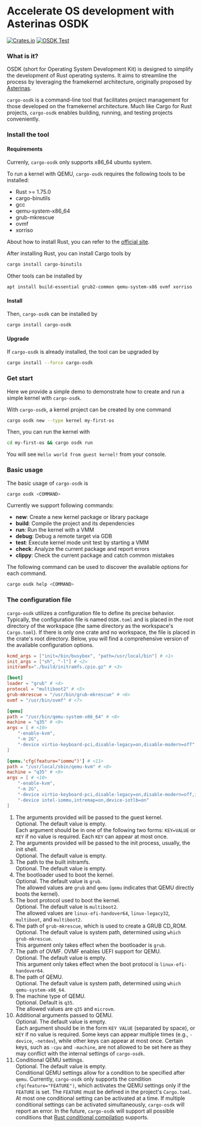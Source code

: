 # Accelerate OS development with Asterinas OSDK

[![Crates.io](https://img.shields.io/crates/v/cargo-osdk.svg)](https://crates.io/crates/cargo-osdk)
[![OSDK Test](https://github.com/asterinas/asterinas/actions/workflows/osdk_test.yml/badge.svg?event=push)](https://github.com/asterinas/asterinas/actions/workflows/osdk_test.yml)

### What is it?

OSDK (short for Operating System Development Kit) is designed to simplify the development of Rust operating systems. It aims to streamline the process by leveraging the framekernel architecture, originally proposed by [Asterinas](https://github.com/asterinas/asterinas).

`cargo-osdk` is a command-line tool that facilitates project management for those developed on the framekernel architecture. Much like Cargo for Rust projects, `cargo-osdk` enables building, running, and testing projects conveniently.

### Install the tool

#### Requirements

Currenly, `cargo-osdk` only supports x86_64 ubuntu system. 

To run a kernel with QEMU, `cargo-osdk` requires the following tools to be installed: 
- Rust >= 1.75.0
- cargo-binutils
- gcc
- qemu-system-x86_64
- grub-mkrescue
- ovmf 
- xorriso

About how to install Rust, you can refer to the [official site](https://www.rust-lang.org/tools/install).

After installing Rust, you can install Cargo tools by
```bash
cargo install cargo-binutils
```

Other tools can be installed by
```bash
apt install build-essential grub2-common qemu-system-x86 ovmf xorriso
```

#### Install 

Then, `cargo-osdk` can be installed by
```bash
cargo install cargo-osdk
``` 

#### Upgrade

If `cargo-osdk` is already installed, the tool can be upgraded by
```bash
cargo install --force cargo-osdk
```

### Get start

Here we provide a simple demo to demonstrate how to create and run a simple kernel with `cargo-osdk`.

With `cargo-osdk`, a kernel project can be created by one command
```bash
cargo osdk new --type kernel my-first-os
```

Then, you can run the kernel with
```bash
cd my-first-os && cargo osdk run
```

You will see `Hello world from guest kernel!` from your console. 

### Basic usage

The basic usage of `cargo-osdk` is
```bash
cargo osdk <COMMAND>
```
Currently we support following commands:
- **new**: Create a new kernel package or library package
- **build**: Compile the project and its dependencies
- **run**: Run the kernel with a VMM
- **debug**: Debug a remote target via GDB
- **test**: Execute kernel mode unit test by starting a VMM
- **check**: Analyze the current package and report errors
- **clippy**: Check the current package and catch common mistakes

The following command can be used to discover the available options for each command.
```bash
cargo osdk help <COMMAND>
```

### The configuration file

`cargo-osdk` utilizes a configuration file to define its precise behavior. Typically, the configuration file is named `OSDK.toml` and is placed in the root directory of the workspace (the same directory as the workspace's `Cargo.toml`). If there is only one crate and no workspace, the file is placed in the crate's root directory. Below, you will find a comprehensive version of the available configuration options.

```toml
kcmd_args = ["init=/bin/busybox", "path=/usr/local/bin"] # <1>
init_args = ["sh", "-l"] # <2>
initramfs="./build/initramfs.cpio.gz" # <3>

[boot]
loader = "grub" # <4>
protocol = "multiboot2" # <5>
grub-mkrescue = "/usr/bin/grub-mkrescue" # <6>
ovmf = "/usr/bin/ovmf" # <7>

[qemu]
path = "/usr/bin/qemu-system-x86_64" # <8>
machine = "q35" # <9>
args = [ # <10>
    "-enable-kvm",
    "-m 2G", 
    "-device virtio-keyboard-pci,disable-legacy=on,disable-modern=off"
] 

[qemu.'cfg(feature="iommu")'] # <11>
path = "/usr/local/sbin/qemu-kvm" # <8>
machine = "q35" # <9>
args = [ # <10>
    "-enable-kvm",
    "-m 2G", 
    "-device virtio-keyboard-pci,disable-legacy=on,disable-modern=off,iommu_platform=on,ats=on",
    "-device intel-iommu,intremap=on,device-iotlb=on"
] 
```

1. The arguments provided will be passed to the guest kernel.   
Optional. The default value is empty.   
Each argument should be in one of the following two forms: `KEY=VALUE` or `KEY` if no value is required. Each `KEY` can appear at most once.  
2. The arguments provided will be passed to the init process, usually, the init shell.   
Optional. The default value is empty.
3. The path to the built initramfs.  
Optional. The default value is empty.
4. The bootloader used to boot the kernel.  
Optional. The default value is `grub`.   
The allowed values are `grub` and `qemu` (`qemu` indicates that QEMU directly boots the kernel).
5. The boot protocol used to boot the kernel.    
Optional. The default value is `multiboot2`.    
The allowed values are `linux-efi-handover64`, `linux-legacy32`, `multiboot`, and `multiboot2`.
6. The path of `grub-mkrescue`, which is used to create a GRUB CD_ROM.   
Optional. The default value is system path, determined using `which grub-mkrescue`.   
This argument only takes effect when the bootloader is `grub`.   
7. The path of OVMF. OVMF enables UEFI support for QEMU.   
Optional. The default value is empty.   
This argument only takes effect when the boot protocol is `linux-efi-handover64`.
8. The path of QEMU.  
Optional. The default value is system path, determined using `which qemu-system-x86_64`.  
9. The machine type of QEMU.  
Optional. Default is `q35`.  
The allowed values are `q35` and `microvm`.  
10. Additional arguments passed to QEMU.   
Optional. The default value is empty.   
Each argument should be in the form `KEY VALUE` (separated by space), or `KEY` if no value is required. Some keys can appear multiple times (e.g., `-device`, `-netdev`), while other keys can appear at most once. Certain keys, such as `-cpu` and `-machine`, are not allowed to be set here as they may conflict with the internal settings of `cargo-osdk`.  
11. Conditional QEMU settings.   
Optional. The default value is empty.   
Conditional QEMU settings allow for a condition to be specified after `qemu`. Currently, `cargo-osdk` only supports the condition `cfg(feature="FEATURE")`, which activates the QEMU settings only if the `FEATURE` is set. The `FEATURE` must be defined in the project's `Cargo.toml`. At most one conditional setting can be activated at a time. If multiple conditional settings can be activated simultaneously, `cargo-osdk` will report an error. In the future, `cargo-osdk` will support all possible conditions that [Rust conditional compilation](https://doc.rust-lang.org/reference/conditional-compilation.html) supports.